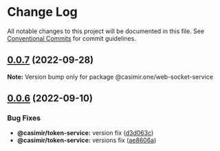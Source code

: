 # Change Log

All notable changes to this project will be documented in this file.
See [Conventional Commits](https://conventionalcommits.org) for commit guidelines.

## [0.0.7](https://github.com/DEIPworld/casimir-frontend/compare/v0.0.6...v0.0.7) (2022-09-28)

**Note:** Version bump only for package @casimir.one/web-socket-service





## [0.0.6](https://github.com/DEIPworld/casimir-frontend/compare/v0.0.4...v0.0.6) (2022-09-10)


### Bug Fixes

* **@casimir/token-service:** version fix ([d3d063c](https://github.com/DEIPworld/casimir-frontend/commit/d3d063c1cffb51ed4c8d8e2e33d0362f989632cd))
* **@casimir/token-service:** versions fix ([ae8606a](https://github.com/DEIPworld/casimir-frontend/commit/ae8606a0f4ee69537fb0f6ac440310d09b10e34d))
